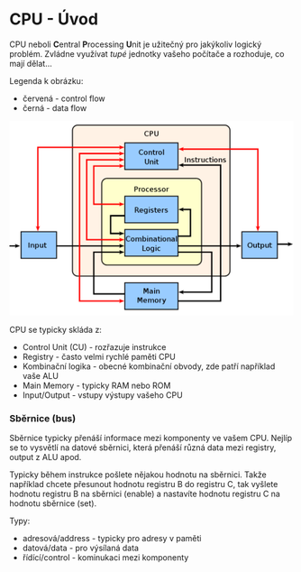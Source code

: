 # CPU - Úvod

CPU neboli **C**entral **P**rocessing **U**nit je užitečný pro jakýkoliv logický problém. Zvládne využívat *tupé* jednotky vašeho počítače a rozhoduje, co mají dělat...


Legenda k obrázku:
- červená - control flow
- černá - data flow

<p align="center">
<img src="https://raw.githubusercontent.com/jaywor1/aps/main/obrazky/ABasicComputer.svg.png" width="600px">
</p>

CPU se typicky skláda z:
- Control Unit (CU) - rozřazuje instrukce
- Registry - často velmi rychlé paměti CPU
- Kombinační logika - obecné kombinační obvody, zde patří například vaše ALU
- Main Memory - typicky RAM nebo ROM
- Input/Output - vstupy výstupy vašeho CPU

### Sběrnice (bus)

Sběrnice typicky přenáší informace mezi komponenty ve vašem CPU. Nejlíp se to vysvětlí na datové sběrnici, která přenáší různá data mezi registry, output z ALU apod. 

Typicky během instrukce pošlete nějakou hodnotu na sběrnici. Takže například chcete přesunout hodnotu registru B do registru C, tak vyšlete hodnotu registru B na sběrnici (enable) a nastavíte hodnotu registru C na hodnotu sběrnice (set).

Typy:
- adresová/address - typicky pro adresy v paměti
- datová/data - pro výsílaná data
- řídící/control - kominukaci mezi komponenty